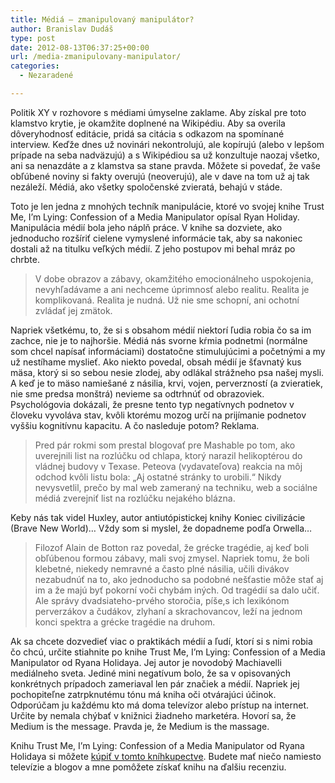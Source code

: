 ```yaml
---
title: Médiá – zmanipulovaný manipulátor?
author: Branislav Dudáš
type: post
date: 2012-08-13T06:37:25+00:00
url: /media-zmanipulovany-manipulator/
categories:
  - Nezaradené

---
```

Politik XY v rozhovore s médiami úmyselne zaklame. Aby získal pre toto klamstvo krytie, je okamžite doplnené na Wikipédiu. Aby sa overila dôveryhodnosť editácie, pridá sa citácia s odkazom na spomínané interview. Keďže dnes už novinári nekontrolujú, ale kopírujú (alebo v lepšom prípade na seba nadväzujú) a s Wikipédiou sa už konzultuje naozaj všetko, ani sa nenazdáte a z klamstva sa stane pravda. Môžete si povedať, že vaše obľúbené noviny si fakty overujú (neoverujú), ale v dave na tom už aj tak nezáleží. Médiá, ako všetky spoločenské zvieratá, behajú v stáde.<!--more-->

Toto je len jedna z mnohých techník manipulácie, ktoré vo svojej knihe Trust Me, I&#8217;m Lying: Confession of a Media Manipulator opísal Ryan Holiday. Manipulácia médií bola jeho náplň práce. V knihe sa dozviete, ako jednoducho rozšíriť cielene vymyslené informácie tak, aby sa nakoniec dostali až na titulku veľkých médií. Z jeho postupov mi behal mráz po chrbte.

> V dobe obrazov a zábavy, okamžitého emocionálneho uspokojenia, nevyhľadávame a ani nechceme úprimnosť alebo realitu. Realita je komplikovaná. Realita je nudná. Už nie sme schopní, ani ochotní zvládať jej zmätok.

Napriek všetkému, to, že si s obsahom médií niektorí ľudia robia čo sa im zachce, nie je to najhoršie. Médiá nás svorne kŕmia podnetmi (normálne som chcel napísať informáciami) dostatočne stimulujúcimi a početnými a my už nestíhame myslieť. Ako niekto povedal, obsah médií je šťavnatý kus mäsa, ktorý si so sebou nesie zlodej, aby odlákal strážneho psa našej mysli. A keď je to mäso namiešané z násilia, krvi, vojen, perverzností (a zvieratiek, nie sme predsa monštrá) nevieme sa odtrhnúť od obrazoviek. Psychológovia dokázali, že presne tento typ negatívnych podnetov v človeku vyvoláva stav, kvôli ktorému mozog určí na prijímanie podnetov vyššiu kognitívnu kapacitu. A čo nasleduje potom? Reklama.

> Pred pár rokmi som prestal blogovať pre Mashable po tom, ako uverejnili list na rozlúčku od chlapa, ktorý narazil helikoptérou do vládnej budovy v Texase. Peteova (vydavateľova) reakcia na môj odchod kvôli listu bola: &#8222;Aj ostatné stránky to urobili.&#8220; Nikdy nevysvetlil, prečo by mal web zameraný na techniku, web a sociálne médiá zverejniť list na rozlúčku nejakého blázna.

Keby nás tak videl Huxley, autor antiutópistickej knihy Koniec civilizácie (Brave New World)&#8230; Vždy som si myslel, že dopadneme podľa Orwella&#8230;

> Filozof Alain de Botton raz povedal, že grécke tragédie, aj keď boli obľúbenou formou zábavy, mali svoj zmysel. Napriek tomu, že boli klebetné, niekedy nemravné a často plné násilia, učili divákov nezabudnúť na to, ako jednoducho sa podobné nešťastie môže stať aj im a že majú byť pokorní voči chybám iných. Od tragédií sa dalo učiť. Ale správy dvadsiateho-prvého storočia, píše,s ich lexikónom perverzákov a čudákov, zlyhaní a skrachovancov, leží na jednom konci spektra a grécke tragédie na druhom.

Ak sa chcete dozvedieť viac o praktikách médií a ľudí, ktorí si s nimi robia čo chcú, určite stiahnite po knihe Trust Me, I&#8217;m Lying: Confession of a Media Manipulator od Ryana Holidaya. Jej autor je novodobý Machiavelli mediálneho sveta. Jediné mini negatívum bolo, že sa v opisovaných konkrétnych prípadoch zameriaval len pár značiek a médií. Napriek jej pochopiteľne zatrpknutému tónu má kniha oči otvárajúci účinok. Odporúčam ju každému kto má doma televízor alebo prístup na internet. Určite by nemala chýbať v knižnici žiadneho marketéra. Hovorí sa, že Medium is the message. Pravda je, že Medium is the massage.

Knihu Trust Me, I&#8217;m Lying: Confession of a Media Manipulator od Ryana Holidaya si môžete <a title="holiday" href="http://www.bookdepository.com/Trust-Me-Im-Lying-Ryan-Holiday/9781591845539" target="_blank">kúpiť v tomto kníhkupectve</a>. Budete mať niečo namiesto televízie a blogov a mne pomôžete získať knihu na ďalšiu recenziu.
